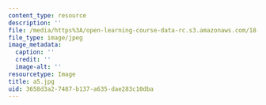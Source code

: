 ```yaml
---
content_type: resource
description: ''
file: /media/https%3A/open-learning-course-data-rc.s3.amazonaws.com/18-994-seminar-in-geometry-fall-2004/3658d3a27487b137a635dae283c10dba_a5.jpg
file_type: image/jpeg
image_metadata:
  caption: ''
  credit: ''
  image-alt: ''
resourcetype: Image
title: a5.jpg
uid: 3658d3a2-7487-b137-a635-dae283c10dba
---
```

